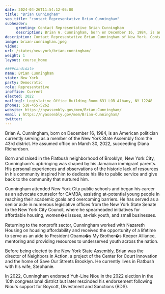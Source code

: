 ```yaml
---
date: 2024-04-26T11:54:12-05:00
title: "Brian Cunningham"
seo_title: "contact Representative Brian Cunningham"
subheader:
     greeting: Contact Representative Brian Cunningham
     description: Brian A. Cunningham, born on December 16, 1984, is an American politician currently serving as a member of the New York State Assembly from the 43rd district. He assumed office on March 30, 2022, succeeding Diana Richardson.
description: Contact Representative Brian Cunningham of New York. Contact information for Brian Cunningham includes email address, phone number, and mailing address.
image: brian-cunningham.jpeg
video:
url: /states/new-york/brian-cunningham/
weight: 1
layout: course_home

####candidate
name: Brian Cunningham
state: New York
party: Democratic
role: Representative
inoffice: Current
elected: 2022
mailing1: Legislative Office Building Room 631 LOB Albany, NY 12248
phone1: 518-455-5262
website: https://nyassembly.gov/mem/Brian-Cunningham/
email : https://nyassembly.gov/mem/Brian-Cunningham/
twitter:
---
```

Brian A. Cunningham, born on December 16, 1984, is an American politician currently serving as a member of the New York State Assembly from the 43rd district. He assumed office on March 30, 2022, succeeding Diana Richardson.

Born and raised in the Flatbush neighborhood of Brooklyn, New York City, Cunningham's upbringing was shaped by his Jamaican immigrant parents. His personal experiences and observations of the historic lack of resources in his community inspired him to dedicate his life to public service and give back to the community that nurtured him.

Cunningham attended New York City public schools and began his career as an advocate counselor for CAMBA, assisting at-potential young people in reaching their academic goals and overcoming barriers. He has served as a senior aide in numerous legislative offices from the New York State Senate to the New York City Council, where he spearheaded initiatives for affordable housing, women�s issues, at-risk youth, and small businesses.

Returning to the nonprofit sector, Cunningham worked with Nazareth Housing on housing affordability and received the opportunity of a lifetime to serve as an aide to President Obama�s My Brother�s Keeper Alliance, mentoring and providing resources to underserved youth across the nation.

Before being elected to the New York State Assembly, Brian was the director of Neighbors in Action, a project of the Center for Court Innovation and the home of Save Our Streets Brooklyn. He currently lives in Flatbush with his wife, Stephanie.

In 2022, Cunningham endorsed Yuh-Line Niou in the 2022 election in the 10th congressional district but later rescinded his endorsement following Niou's support for Boycott, Divestment and Sanctions (BDS).
